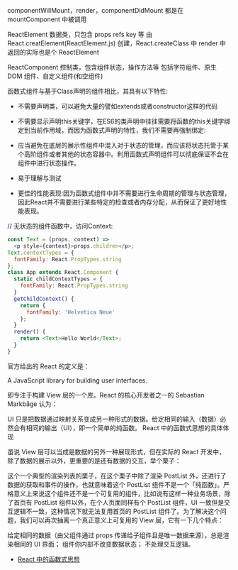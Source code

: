 componentWillMount，render，componentDidMount 都是在 mountComponent 中被调用


ReactElement
数据类，只包含 props refs key 等
由 React.creatElement(ReactElement.js) 创建，React.createClass 中 render 中返回的实际也是个 ReactElement

ReactComponent
控制类，包含组件状态，操作方法等
包括字符组件、原生 DOM 组件、自定义组件(和空组件)


函数式组件与基于Class声明的组件相比，其具有以下特性:

* 不需要声明类，可以避免大量的譬如extends或者constructor这样的代码

* 不需要显示声明this关键字，在ES6的类声明中往往需要将函数的this关键字绑定到当前作用域，而因为函数式声明的特性，我们不需要再强制绑定:

* 应当避免在底层的展示性组件中混入对于状态的管理，而应该将状态托管于某个高阶组件或者其他的状态容器中。利用函数式声明组件可以彻底保证不会在组件中进行状态操作。

* 易于理解与测试

* 更佳的性能表现:因为函数式组件中并不需要进行生命周期的管理与状态管理，因此React并不需要进行某些特定的检查或者内存分配，从而保证了更好地性能表现。


// 无状态的组件函数中，访问Context:
``` js
const Text = (props, context) =>
  <p style={context}>props.children</p>;
Text.contextTypes = {
  fontFamily: React.PropTypes.string
};
class App extends React.Component {
  static childContextTypes = {
    fontFamily: React.PropTypes.string
  }
  getChildContext() {
    return {
      fontFamily: 'Helvetica Neue'
    };
  }
  render() {
    return <Text>Hello World</Text>;
  }
}
```


官方给出的 React 的定义是：

A JavaScript library for building user interfaces.

即专注于构建 View 层的一个库。React 的核心开发者之一的 Sebastian Markbåge 认为：

UI 只是把数据通过映射关系变成另一种形式的数据。给定相同的输入（数据）必然会有相同的输出（UI），即一个简单的纯函数。
React 中的函数式思想的具体体现

虽说 View 层可以当成是数据的另外一种展现形式，但在实际的 React 开发中，除了数据的展示以外，更重要的是还有数据的交互，举个栗子：

这个一个典型的渲染列表的栗子，在这个栗子中除了渲染 PostList 外，还进行了数据的获取和事件的操作，也就意味着这个 PostList 组件不是一个「纯函数」。严格意义上来说这个组件还不是一个可复用的组件，比如说有这样一种业务场景，除了首页有 PostList 组件以外，在个人页面同样有个 PostList 组件，UI 一致但是交互逻辑不一致，这种情况下就无法复用首页的 PostList 组件了。为了解决这个问题，我们可以再次抽离一个真正意义上可复用的 View 层，它有一下几个特点：

给定相同的数据（由父组件通过 props 传递给子组件且是唯一数据来源），总是渲染相同的 UI 界面；
组件你内部不改变数据状态；
不处理交互逻辑。

* [React 中的函数式思想](https://justclear.github.io/functional-in-react/)